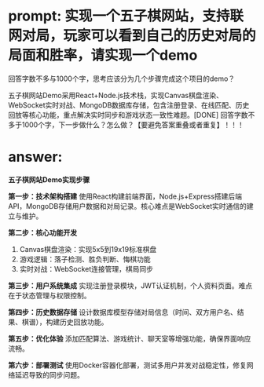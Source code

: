 # prompt: 实现一个五子棋网站，支持联网对局，玩家可以看到自己的历史对局的局面和胜率，请实现一个demo
回答字数不多与1000个字，思考应该分为几个步骤完成这个项目的demo？

五子棋网站Demo采用React+Node.js技术栈，实现Canvas棋盘渲染、WebSocket实时对战、MongoDB数据库存储，包含注册登录、在线匹配、历史回放等核心功能，重点解决实时同步和游戏状态一致性难题。[DONE]
回答字数不多于1000个字，下一步做什么？怎么做？【要避免答案重叠或者重复】！！！

# answer: 
 **五子棋网站Demo实现步骤**

**第一步：技术架构搭建**
使用React构建前端界面，Node.js+Express搭建后端API，MongoDB存储用户数据和对局记录。核心难点是WebSocket实时通信的建立与维护。

**第二步：核心功能开发**
1. Canvas棋盘渲染：实现5x5到19x19标准棋盘
2. 游戏逻辑：落子检测、胜负判断、悔棋功能
3. 实时对战：WebSocket连接管理，棋局同步

**第三步：用户系统集成**
实现注册登录模块，JWT认证机制，个人资料页面。难点在于状态管理与权限控制。

**第四步：历史数据存储**
设计数据库模型存储对局信息（时间、双方用户名、结果、棋谱），构建历史回放功能。

**第五步：优化体验**
添加匹配算法、游戏统计、聊天室等增强功能，确保界面响应流畅。

**第六步：部署测试**
使用Docker容器化部署，测试多用户并发对战稳定性，修复网络延迟导致的同步问题。
